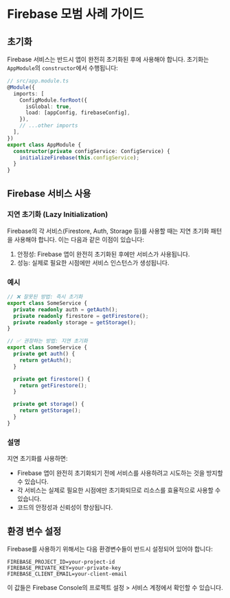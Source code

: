 # Firebase 모범 사례 가이드

## 초기화

Firebase 서비스는 반드시 앱이 완전히 초기화된 후에 사용해야 합니다. 초기화는 `AppModule`의 `constructor`에서 수행됩니다:

```typescript
// src/app.module.ts
@Module({
  imports: [
    ConfigModule.forRoot({
      isGlobal: true,
      load: [appConfig, firebaseConfig],
    }),
    // ...other imports
  ],
})
export class AppModule {
  constructor(private configService: ConfigService) {
    initializeFirebase(this.configService);
  }
}
```

## Firebase 서비스 사용

### 지연 초기화 (Lazy Initialization)

Firebase의 각 서비스(Firestore, Auth, Storage 등)를 사용할 때는 지연 초기화 패턴을 사용해야 합니다. 이는 다음과 같은 이점이 있습니다:

1. 안정성: Firebase 앱이 완전히 초기화된 후에만 서비스가 사용됩니다.
2. 성능: 실제로 필요한 시점에만 서비스 인스턴스가 생성됩니다.

### 예시

```typescript
// ❌ 잘못된 방법: 즉시 초기화
export class SomeService {
  private readonly auth = getAuth();
  private readonly firestore = getFirestore();
  private readonly storage = getStorage();
}

// ✅ 권장하는 방법: 지연 초기화
export class SomeService {
  private get auth() {
    return getAuth();
  }

  private get firestore() {
    return getFirestore();
  }

  private get storage() {
    return getStorage();
  }
}
```

### 설명

지연 초기화를 사용하면:

- Firebase 앱이 완전히 초기화되기 전에 서비스를 사용하려고 시도하는 것을 방지할 수 있습니다.
- 각 서비스는 실제로 필요한 시점에만 초기화되므로 리소스를 효율적으로 사용할 수 있습니다.
- 코드의 안정성과 신뢰성이 향상됩니다.

## 환경 변수 설정

Firebase를 사용하기 위해서는 다음 환경변수들이 반드시 설정되어 있어야 합니다:

```plaintext
FIREBASE_PROJECT_ID=your-project-id
FIREBASE_PRIVATE_KEY=your-private-key
FIREBASE_CLIENT_EMAIL=your-client-email
```

이 값들은 Firebase Console의 프로젝트 설정 > 서비스 계정에서 확인할 수 있습니다.

